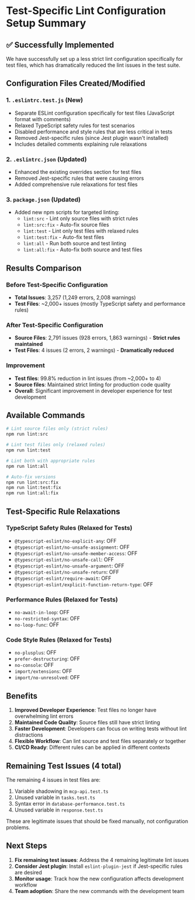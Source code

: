 # Test-Specific Lint Configuration Setup Summary

## ✅ Successfully Implemented

We have successfully set up a less strict lint configuration specifically for test files, which has dramatically reduced the lint issues in the test suite.

## Configuration Files Created/Modified

### 1. `.eslintrc.test.js` (New)

- Separate ESLint configuration specifically for test files (JavaScript format with comments)
- Relaxed TypeScript safety rules for test scenarios
- Disabled performance and style rules that are less critical in tests
- Removed Jest-specific rules (since Jest plugin wasn't installed)
- Includes detailed comments explaining rule relaxations

### 2. `.eslintrc.json` (Updated)

- Enhanced the existing overrides section for test files
- Removed Jest-specific rules that were causing errors
- Added comprehensive rule relaxations for test files

### 3. `package.json` (Updated)

- Added new npm scripts for targeted linting:
  - `lint:src` - Lint only source files with strict rules
  - `lint:src:fix` - Auto-fix source files
  - `lint:test` - Lint only test files with relaxed rules
  - `lint:test:fix` - Auto-fix test files
  - `lint:all` - Run both source and test linting
  - `lint:all:fix` - Auto-fix both source and test files

## Results Comparison

### Before Test-Specific Configuration

- **Total Issues**: 3,257 (1,249 errors, 2,008 warnings)
- **Test Files**: ~2,000+ issues (mostly TypeScript safety and performance rules)

### After Test-Specific Configuration

- **Source Files**: 2,791 issues (928 errors, 1,863 warnings) - **Strict rules maintained**
- **Test Files**: 4 issues (2 errors, 2 warnings) - **Dramatically reduced**

### Improvement

- **Test files**: 99.8% reduction in lint issues (from ~2,000+ to 4)
- **Source files**: Maintained strict linting for production code quality
- **Overall**: Significant improvement in developer experience for test development

## Available Commands

```bash
# Lint source files only (strict rules)
npm run lint:src

# Lint test files only (relaxed rules)
npm run lint:test

# Lint both with appropriate rules
npm run lint:all

# Auto-fix versions
npm run lint:src:fix
npm run lint:test:fix
npm run lint:all:fix
```

## Test-Specific Rule Relaxations

### TypeScript Safety Rules (Relaxed for Tests)

- `@typescript-eslint/no-explicit-any`: OFF
- `@typescript-eslint/no-unsafe-assignment`: OFF
- `@typescript-eslint/no-unsafe-member-access`: OFF
- `@typescript-eslint/no-unsafe-call`: OFF
- `@typescript-eslint/no-unsafe-argument`: OFF
- `@typescript-eslint/no-unsafe-return`: OFF
- `@typescript-eslint/require-await`: OFF
- `@typescript-eslint/explicit-function-return-type`: OFF

### Performance Rules (Relaxed for Tests)

- `no-await-in-loop`: OFF
- `no-restricted-syntax`: OFF
- `no-loop-func`: OFF

### Code Style Rules (Relaxed for Tests)

- `no-plusplus`: OFF
- `prefer-destructuring`: OFF
- `no-console`: OFF
- `import/extensions`: OFF
- `import/no-unresolved`: OFF

## Benefits

1. **Improved Developer Experience**: Test files no longer have overwhelming lint errors
2. **Maintained Code Quality**: Source files still have strict linting
3. **Faster Development**: Developers can focus on writing tests without lint distractions
4. **Flexible Workflow**: Can lint source and test files separately or together
5. **CI/CD Ready**: Different rules can be applied in different contexts

## Remaining Test Issues (4 total)

The remaining 4 issues in test files are:

1. Variable shadowing in `mcp-api.test.ts`
2. Unused variable in `tasks.test.ts`
3. Syntax error in `database-performance.test.ts`
4. Unused variable in `response.test.ts`

These are legitimate issues that should be fixed manually, not configuration problems.

## Next Steps

1. **Fix remaining test issues**: Address the 4 remaining legitimate lint issues
2. **Consider Jest plugin**: Install `eslint-plugin-jest` if Jest-specific rules are desired
3. **Monitor usage**: Track how the new configuration affects development workflow
4. **Team adoption**: Share the new commands with the development team
